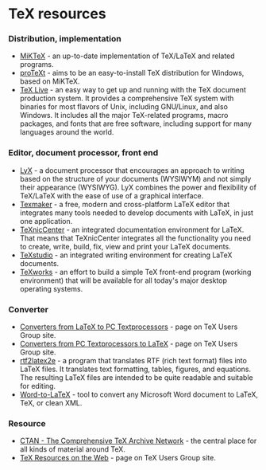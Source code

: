 # TeX resources

### Distribution, implementation
* [MiKTeX](https://miktex.org/) - an up-to-date implementation of TeX/LaTeX and related programs.
* [proTeXt](https://www.tug.org/protext/) - aims to be an easy-to-install TeX distribution for Windows, based on MiKTeX.
* [TeX Live](http://www.tug.org/texlive/) - an easy way to get up and running with the TeX document production system. It provides a comprehensive TeX system with binaries for most flavors of Unix, including GNU/Linux, and also Windows. It includes all the major TeX-related programs, macro packages, and fonts that are free software, including support for many languages around the world.

### Editor, document processor, front end
* [LyX](https://www.lyx.org/) - a document processor that encourages an approach to writing based on the structure of your documents (WYSIWYM) and not simply their appearance (WYSIWYG). LyX combines the power and flexibility of TeX/LaTeX with the ease of use of a graphical interface.
* [Texmaker](http://www.xm1math.net/texmaker/) - a free, modern and cross-platform LaTeX editor that integrates many tools needed to develop documents with LaTeX, in just one application.
* [TeXnicCenter](http://www.texniccenter.org/) - an integrated documentation environment for LaTeX. That means that TeXnicCenter integrates all the functionality you need to create, write, build, fix, view and print your LaTeX documents.
* [TeXstudio](https://www.texstudio.org/) - an integrated writing environment for creating LaTeX documents.
* [TeXworks](http://www.tug.org/texworks/) - an effort to build a simple TeX front-end program (working environment) that will be available for all today's major desktop operating systems.

### Converter
* [Converters from LaTeX to PC Textprocessors](http://www.tug.org/utilities/texconv/textopc.html) - page on TeX Users Group site.
* [Converters from PC Textprocessors to LaTeX](http://www.tug.org/utilities/texconv/pctotex.html) - page on TeX Users Group site.
* [rtf2latex2e](https://sourceforge.net/projects/rtf2latex2e/) - a program that translates RTF (rich text format) files into LaTeX files. It translates text formatting, tables, figures, and equations. The resulting LaTeX files are intended to be quite readable and suitable for editing.
* [Word-to-LaTeX](http://www.wordtolatex.com/) - tool to convert any Microsoft Word document to LaTeX, TeX, or clean XML.

### Resource
* [CTAN - The Comprehensive TeX Archive Network](https://ctan.org/) - the central place for all kinds of material around TeX.
* [TeX Resources on the Web](https://www.tug.org/interest.html) - page on TeX Users Group site.
